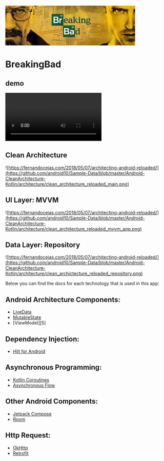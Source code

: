 ![banner](./art/banner.jpg)

# BreakingBad

## demo
![demo](./art/videomov.mov)


## Clean Architecture

![https://fernandocejas.com/2018/05/07/architecting-android-reloaded/](https://github.com/android10/Sample-Data/blob/master/Android-CleanArchitecture-Kotlin/architecture/clean_architecture_reloaded_main.png)

## UI Layer: MVVM

![https://fernandocejas.com/2018/05/07/architecting-android-reloaded/](https://github.com/android10/Sample-Data/blob/master/Android-CleanArchitecture-Kotlin/architecture/clean_architecture_reloaded_mvvm_app.png)

## Data Layer: Repository

![https://fernandocejas.com/2018/05/07/architecting-android-reloaded/](https://github.com/android10/Sample-Data/blob/master/Android-CleanArchitecture-Kotlin/architecture/clean_archictecture_reloaded_repository.png)

Below you can find the docs for each technology that is used in this app:


## Android Architecture Components:

- [LiveData][4]
- [MutableState][17]
- [ViewModel][5]

## Dependency Injection:

- [Hilt for Android][6]

## Asynchronous Programming:

- [Kotlin Coroutines][7]
- [Asynchronous Flow][8]

## Other Android Components:

- [Jetpack Compose][9]
- [Room][123]

## Http Request:

- [OkHttp][18]
- [Retrofit][19]

[1]: https://kotlinlang.org/
[2]: https://firebase.google.com/docs/firestore
[3]: https://developer.android.com/topic/libraries/architecture
[4]: https://developer.android.com/topic/libraries/architecture/livedata
[6]: https://developer.android.com/training/dependency-injection/hilt-android
[7]: https://kotlinlang.org/docs/coroutines-overview.html
[8]: https://kotlinlang.org/docs/flow.html
[9]: https://developer.android.com/jetpack/compose
[10]: https://medium.com/firebase-tips-tricks/how-to-make-a-clean-architecture-android-app-using-mvvm-firestore-and-jetpack-compose-abdb5e02a2d8
[11]: https://firebase.google.com/docs/android/setup
[12]: https://firebase.google.com/docs/auth
[13]: https://firebase.google.com/docs/storage
[14]: https://firebase.google.com/docs/crashlytics
[15]: https://firebase.google.com/docs/perf-mon
[16]: https://firebase.google.com/docs/analytics
[17]: https://developer.android.com/reference/kotlin/androidx/compose/runtime/MutableState
[18]: https://square.github.io/okhttp/
[19]: https://square.github.io/retrofit/
[123]:https://developer.android.com/training/data-storage/room
